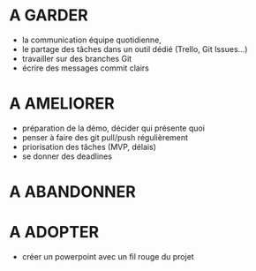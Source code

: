 # A GARDER

- la communication équipe quotidienne,
- le partage des tâches dans un outil dédié (Trello, Git Issues...)
- travailler sur des branches Git
- écrire des messages commit clairs

# A AMELIORER

- préparation de la démo, décider qui présente quoi
- penser à faire des git pull/push régulièrement
- priorisation des tâches (MVP, délais)
- se donner des deadlines

# A ABANDONNER

# A ADOPTER

- créer un powerpoint avec un fil rouge du projet
